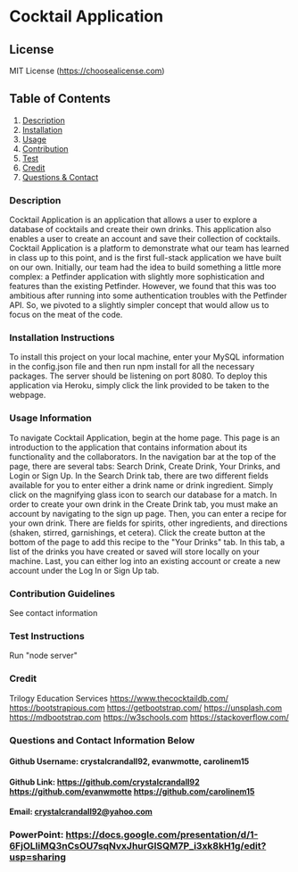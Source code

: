 # Cocktail Application 



## License 
MIT License  (https://choosealicense.com)
  
## Table of Contents
1. [Description](#description)
2. [Installation](#installation-instructions)
3. [Usage](#usage-information)
4. [Contribution](#contribution-guidelines)
5. [Test](#test-instructions)
6. [Credit](#credit)
7. [Questions & Contact](#questions-and-contact-information-below)

### Description
Cocktail Application is an application that allows a user to explore a database of cocktails and create their own drinks. This application also enables a user to create an account and save their collection of cocktails. Cocktail Application is a platform to demonstrate what our team has learned in class up to this point, and is the first full-stack application we have built on our own. Initially, our team had the idea to build something a little more complex: a Petfinder application with slightly more sophistication and features than the existing Petfinder. However, we found that this was too ambitious after running into some authentication troubles with the Petfinder API. So, we pivoted to a slightly simpler concept that would allow us to focus on the meat of the code.

### Installation Instructions
To install this project on your local machine, enter your MySQL information in the config.json file and then run npm install for all the necessary packages. The server should be listening on port 8080. To deploy this application via Heroku, simply click the link provided to be taken to the webpage.

### Usage Information
To navigate Cocktail Application, begin at the home page. This page is an introduction to the application that contains information about its functionality and the collaborators. In the navigation bar at the top of the page, there are several tabs: Search Drink, Create Drink, Your Drinks, and Login or Sign Up. In the Search Drink tab, there are two different fields available for you to enter either a drink name or drink ingredient. Simply click on the magnifying glass icon to search our database for a match. In order to create your own drink in the Create Drink tab, you must make an account by navigating to the sign up page. Then, you can enter a recipe for your own drink. There are fields for spirits, other ingredients, and directions (shaken, stirred, garnishings, et cetera). Click the create button at the bottom of the page to add this recipe to the "Your Drinks" tab. In this tab, a list of the drinks you have created or saved will store locally on your machine. Last, you can either log into an existing account or create a new account under the Log In or Sign Up tab.

### Contribution Guidelines
See contact information

### Test Instructions
Run "node server"

### Credit
Trilogy Education Services https://www.thecocktaildb.com/ https://bootstrapious.com https://getbootstrap.com/ https://unsplash.com https://mdbootstrap.com https://w3schools.com https://stackoverflow.com/

### Questions and Contact Information Below
#### Github Username: crystalcrandall92, evanwmotte, carolinem15
#### Github Link: https://github.com/crystalcrandall92 https://github.com/evanwmotte https://github.com/carolinem15
#### Email: crystalcrandall92@yahoo.com
### PowerPoint: https://docs.google.com/presentation/d/1-6FjOLIiMQ3nCsOU7sqNvxJhurGISQM7P_i3xk8kH1g/edit?usp=sharing

